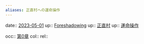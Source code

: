 ```yaml
---
aliases: 正直村への運命操作
---
```


date:: [2023-05-01](/Daily_Note/2023-05-01.md)
up:: [Foreshadowing](202305011433.md)
up:: [正直村](202304270032.md)
up:: [運命操作](202305011419.md)

occ:: [第0章](202305011440.md)
col::
rel::